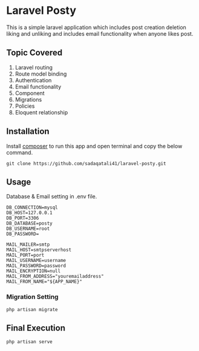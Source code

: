 # Laravel Posty

This is a simple laravel application which includes post creation deletion liking and unliking and includes email functionality when anyone likes post.

## Topic Covered
1. Laravel routing
2. Route model binding
3. Authentication
4. Email functionality
5. Component
6. Migrations
7. Policies
8. Eloquent relationship 

## Installation

Install [composer](https://getcomposer.org/download/) to run this app and open terminal and copy the below command.

```
git clone https://github.com/sadaqatali41/laravel-posty.git
```

## Usage
Database & Email setting in .env file.
```
DB_CONNECTION=mysql
DB_HOST=127.0.0.1
DB_PORT=3306
DB_DATABASE=posty
DB_USERNAME=root
DB_PASSWORD=

MAIL_MAILER=smtp
MAIL_HOST=smtpserverhost
MAIL_PORT=port
MAIL_USERNAME=username
MAIL_PASSWORD=password
MAIL_ENCRYPTION=null
MAIL_FROM_ADDRESS="youremailaddress"
MAIL_FROM_NAME="${APP_NAME}"
```
### Migration Setting
```
php artisan migrate
```

## Final Execution
```
php artisan serve
```